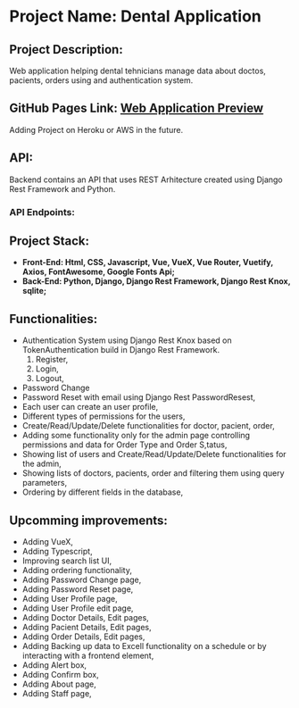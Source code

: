 # Project Name: Dental Application

## Project Description:

Web application helping dental tehnicians manage data about doctos, pacients, orders using and authentication system.

## GitHub Pages Link: [Web Application Preview](https://pavelescuvictor.github.io/DentalApplication/)

Adding Project on Heroku or AWS in the future.

## API: 

Backend contains an API that uses REST Arhitecture created using Django Rest Framework and Python.

### API Endpoints:


## Project Stack:

* **Front-End: Html, CSS, Javascript, Vue, VueX, Vue Router, Vuetify, Axios, FontAwesome, Google Fonts Api;**
* **Back-End: Python, Django, Django Rest Framework, Django Rest Knox, sqlite;**

## Functionalities:

- Authentication System using Django Rest Knox based on TokenAuthentication build in Django Rest Framework.
  1. Register,
  2. Login,
  3. Logout,
- Password Change
- Password Reset with email using Django Rest PasswordResest,
- Each user can create an user profile,
- Different types of permissions for the users,
- Create/Read/Update/Delete functionalities for doctor, pacient, order,
- Adding some functionality only for the admin page controlling permissions and data for Order Type and Order S,tatus,
- Showing list of users and Create/Read/Update/Delete functionalities for the admin,
- Showing lists of doctors, pacients, order and filtering them using query parameters,
- Ordering by different fields in the database, 


## Upcomming improvements: 

- Adding VueX,
- Adding Typescript,
- Improving search list UI,
- Adding ordering functionality,
- Adding Password Change page,
- Adding Password Reset page,
- Adding User Profile page,
- Adding User Profile edit page,
- Adding Doctor Details, Edit pages,
- Adding Pacient Details, Edit pages,
- Adding Order Details, Edit pages,
- Adding Backing up data to Excell functionality on a schedule or by interacting with a frontend element,
- Adding Alert box,
- Adding Confirm box,
- Adding About page,
- Adding Staff page,


